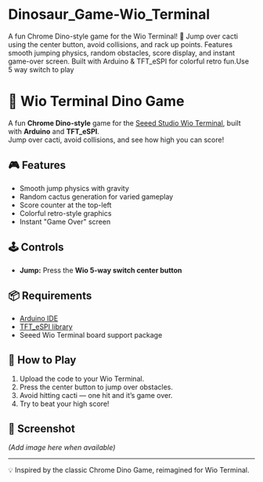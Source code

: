 # Dinosaur_Game-Wio_Terminal
A fun Chrome Dino-style game for the Wio Terminal! 🦖 Jump over cacti using the center button, avoid collisions, and rack up points. Features smooth jumping physics, random obstacles, score display, and instant game-over screen. Built with Arduino &amp; TFT_eSPI for colorful retro fun.Use 5 way switch to play


# 🦖 Wio Terminal Dino Game

A fun **Chrome Dino-style** game for the [Seeed Studio Wio Terminal](https://wiki.seeedstudio.com/Wio-Terminal-Getting-Started/), built with **Arduino** and **TFT_eSPI**.  
Jump over cacti, avoid collisions, and see how high you can score!

## 🎮 Features
- Smooth jump physics with gravity
- Random cactus generation for varied gameplay
- Score counter at the top-left
- Colorful retro-style graphics
- Instant "Game Over" screen

## 🕹 Controls
- **Jump:** Press the **Wio 5-way switch center button**

## 📦 Requirements
- [Arduino IDE](https://www.arduino.cc/en/software)
- [TFT_eSPI library](https://github.com/Bodmer/TFT_eSPI)
- Seeed Wio Terminal board support package

## 🚀 How to Play
1. Upload the code to your Wio Terminal.
2. Press the center button to jump over obstacles.
3. Avoid hitting cacti — one hit and it’s game over.
4. Try to beat your high score!

## 📸 Screenshot
*(Add image here when available)*

---

💡 Inspired by the classic Chrome Dino Game, reimagined for Wio Terminal.
